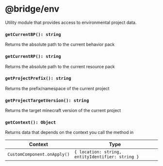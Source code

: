 # @bridge/env

Utility module that provides access to environmental project data.

### `getCurrentBP(): string`

Returns the absolute path to the current behavior pack

### `getCurrentRP(): string`

Returns the absolute path to the current resource pack

### `getProjectPrefix(): string`

Returns the prefix/namespace of the current project

### `getProjectTargetVersion(): string`

Returns the target minecraft version of the current project

### `getContext(): Object`

Returns data that depends on the context you call the method in

| Context                     | Type                                             |
| --------------------------- | ------------------------------------------------ |
| `CustomComponent.onApply()` | `{ location: string, entityIdentifier: string }` |
